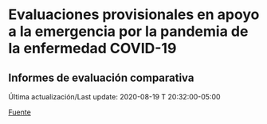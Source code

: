 # Evaluaciones provisionales en apoyo a la emergencia por la pandemia de la enfermedad COVID-19
## Informes de evaluación comparativa

Última actualización/Last update: 2020-08-19 T 20:32:00-05:00

 [Fuente](https://www.gob.mx/salud/documentos/evaluaciones-provisionales-en-apoyo-a-la-emergencia-por-la-pandemia-de-la-enfermedad-covid-19?state=published)
